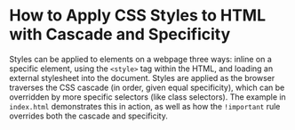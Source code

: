 # How to Apply CSS Styles to HTML with Cascade and Specificity

Styles can be applied to elements on a webpage three ways: inline on a specific element, using the `<style>` tag within the HTML, and loading an external stylesheet into the document. Styles are applied as the browser traverses the CSS cascade (in order, given equal specificity), which can be overridden by more specific selectors (like class selectors). The example in `index.html` demonstrates this in action, as well as how the `!important` rule overrides both the cascade and specificity.
